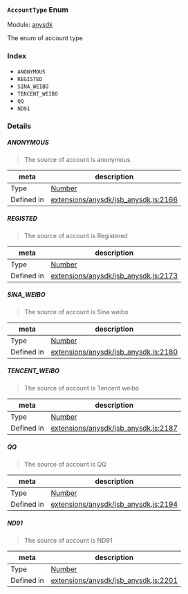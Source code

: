 ### `AccountType` Enum



Module: [anysdk](../modules/anysdk.md)


The enum of account type


### Index
  - `ANONYMOUS`
  - `REGISTED`
  - `SINA_WEIBO`
  - `TENCENT_WEIBO`
  - `QQ`
  - `ND91`

### Details


##### ANONYMOUS

> The source of account is anonymous

| meta | description |
|------|-------------|
| Type | <a href="https://developer.mozilla.org/en/JavaScript/Reference/Global_Objects/Number" class="crosslink external" target="_blank">Number</a> |
| Defined in | [extensions/anysdk/jsb_anysdk.js:2166](https://github.com/cocos-creator/engine/blob/1f39837ac17a406b42d5a5d1a52a0afa4d53a7ec/extensions/anysdk/jsb_anysdk.js#L2166) |



##### REGISTED

> The source of account is Registered

| meta | description |
|------|-------------|
| Type | <a href="https://developer.mozilla.org/en/JavaScript/Reference/Global_Objects/Number" class="crosslink external" target="_blank">Number</a> |
| Defined in | [extensions/anysdk/jsb_anysdk.js:2173](https://github.com/cocos-creator/engine/blob/1f39837ac17a406b42d5a5d1a52a0afa4d53a7ec/extensions/anysdk/jsb_anysdk.js#L2173) |



##### SINA_WEIBO

> The source of account is Sina weibo

| meta | description |
|------|-------------|
| Type | <a href="https://developer.mozilla.org/en/JavaScript/Reference/Global_Objects/Number" class="crosslink external" target="_blank">Number</a> |
| Defined in | [extensions/anysdk/jsb_anysdk.js:2180](https://github.com/cocos-creator/engine/blob/1f39837ac17a406b42d5a5d1a52a0afa4d53a7ec/extensions/anysdk/jsb_anysdk.js#L2180) |



##### TENCENT_WEIBO

> The source of account is Tencent weibo

| meta | description |
|------|-------------|
| Type | <a href="https://developer.mozilla.org/en/JavaScript/Reference/Global_Objects/Number" class="crosslink external" target="_blank">Number</a> |
| Defined in | [extensions/anysdk/jsb_anysdk.js:2187](https://github.com/cocos-creator/engine/blob/1f39837ac17a406b42d5a5d1a52a0afa4d53a7ec/extensions/anysdk/jsb_anysdk.js#L2187) |



##### QQ

> The source of account is QQ

| meta | description |
|------|-------------|
| Type | <a href="https://developer.mozilla.org/en/JavaScript/Reference/Global_Objects/Number" class="crosslink external" target="_blank">Number</a> |
| Defined in | [extensions/anysdk/jsb_anysdk.js:2194](https://github.com/cocos-creator/engine/blob/1f39837ac17a406b42d5a5d1a52a0afa4d53a7ec/extensions/anysdk/jsb_anysdk.js#L2194) |



##### ND91

> The source of account is ND91

| meta | description |
|------|-------------|
| Type | <a href="https://developer.mozilla.org/en/JavaScript/Reference/Global_Objects/Number" class="crosslink external" target="_blank">Number</a> |
| Defined in | [extensions/anysdk/jsb_anysdk.js:2201](https://github.com/cocos-creator/engine/blob/1f39837ac17a406b42d5a5d1a52a0afa4d53a7ec/extensions/anysdk/jsb_anysdk.js#L2201) |


